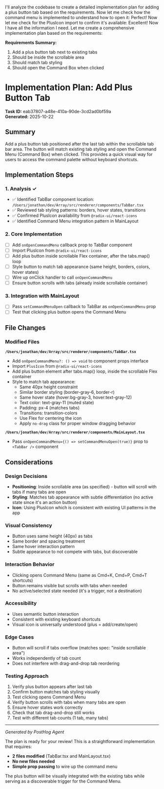 I'll analyze the codebase to create a detailed implementation plan for adding a plus button tab based on the requirements.
Now let me check how the command menu is implemented to understand how to open it:
Perfect! Now let me check for the PlusIcon import to confirm it's available:
Excellent! Now I have all the information I need. Let me create a comprehensive implementation plan based on the requirements:

**Requirements Summary:**
1. Add a plus button tab next to existing tabs
2. Should be inside the scrollable area
3. Should match tab styling
4. Should open the Command Box when clicked
# Implementation Plan: Add Plus Button Tab

**Task ID:** eab37807-a48e-410a-90de-3cd2ad0bf59a  
**Generated:** 2025-10-22

## Summary

Add a plus button tab positioned after the last tab within the scrollable tab bar area. The button will match existing tab styling and open the Command Menu (Command Box) when clicked. This provides a quick visual way for users to access the command palette without keyboard shortcuts.

## Implementation Steps

### 1. Analysis ✓
- ✅ Identified TabBar component location: `/Users/jonathan/dev/Array/src/renderer/components/TabBar.tsx`
- ✅ Reviewed tab styling patterns: borders, hover states, transitions
- ✅ Confirmed PlusIcon availability from `@radix-ui/react-icons`
- ✅ Identified Command Menu integration pattern in MainLayout

### 2. Core Implementation
- [ ] Add `onOpenCommandMenu` callback prop to TabBar component
- [ ] Import PlusIcon from `@radix-ui/react-icons`
- [ ] Add plus button inside scrollable Flex container, after the tabs.map() loop
- [ ] Style button to match tab appearance (same height, borders, colors, hover states)
- [ ] Wire up onClick handler to call `onOpenCommandMenu`
- [ ] Ensure button scrolls with tabs (already inside scrollable container)

### 3. Integration with MainLayout
- [ ] Pass `setCommandMenuOpen` callback to TabBar as `onOpenCommandMenu` prop
- [ ] Test that clicking plus button opens the Command Menu

## File Changes

### Modified Files

**`/Users/jonathan/dev/Array/src/renderer/components/TabBar.tsx`**
- Add `onOpenCommandMenu?: () => void` to component props interface
- Import `PlusIcon` from `@radix-ui/react-icons`
- Add plus button element after tabs.map() loop, inside the scrollable Flex container
- Style to match tab appearance:
  - Same 40px height constraint
  - Similar border styling (border-gray-6, border-r)
  - Same hover state (hover:bg-gray-3, hover:text-gray-12)
  - Text color: text-gray-11 (muted state)
  - Padding: px-4 (matches tabs)
  - Transitions: transition-colors
  - Use Flex for centering the icon
  - Apply `no-drag` class for proper window dragging behavior

**`/Users/jonathan/dev/Array/src/renderer/components/MainLayout.tsx`**
- Pass `onOpenCommandMenu={() => setCommandMenuOpen(true)}` prop to `<TabBar />` component

## Considerations

### Design Decisions
- **Positioning**: Inside scrollable area (as specified) - button will scroll with tabs if many tabs are open
- **Styling**: Matches tab appearance with subtle differentiation (no active state since it's an action button)
- **Icon**: Using PlusIcon which is consistent with existing UI patterns in the app

### Visual Consistency
- Button uses same height (40px) as tabs
- Same border and spacing treatment
- Same hover interaction pattern
- Subtle appearance to not compete with tabs, but discoverable

### Interaction Behavior
- Clicking opens Command Menu (same as Cmd+K, Cmd+P, Cmd+T shortcuts)
- Button remains visible but scrolls with tabs when needed
- No active/selected state needed (it's a trigger, not a destination)

### Accessibility
- Uses semantic button interaction
- Consistent with existing keyboard shortcuts
- Visual icon is universally understood (plus = add/create/open)

### Edge Cases
- Button will scroll if tabs overflow (matches spec: "inside scrollable area")
- Works independently of tab count
- Does not interfere with drag-and-drop tab reordering

### Testing Approach
1. Verify plus button appears after last tab
2. Confirm button matches tab styling visually
3. Test clicking opens Command Menu
4. Verify button scrolls with tabs when many tabs are open
5. Ensure hover states work correctly
6. Check that tab drag-and-drop still works
7. Test with different tab counts (1 tab, many tabs)

---

*Generated by PostHog Agent*

The plan is ready for your review! This is a straightforward implementation that requires:
- **2 files modified** (TabBar.tsx and MainLayout.tsx)
- **No new files needed**
- **Simple prop passing** to wire up the command menu

The plus button will be visually integrated with the existing tabs while serving as a discoverable trigger for the Command Menu.